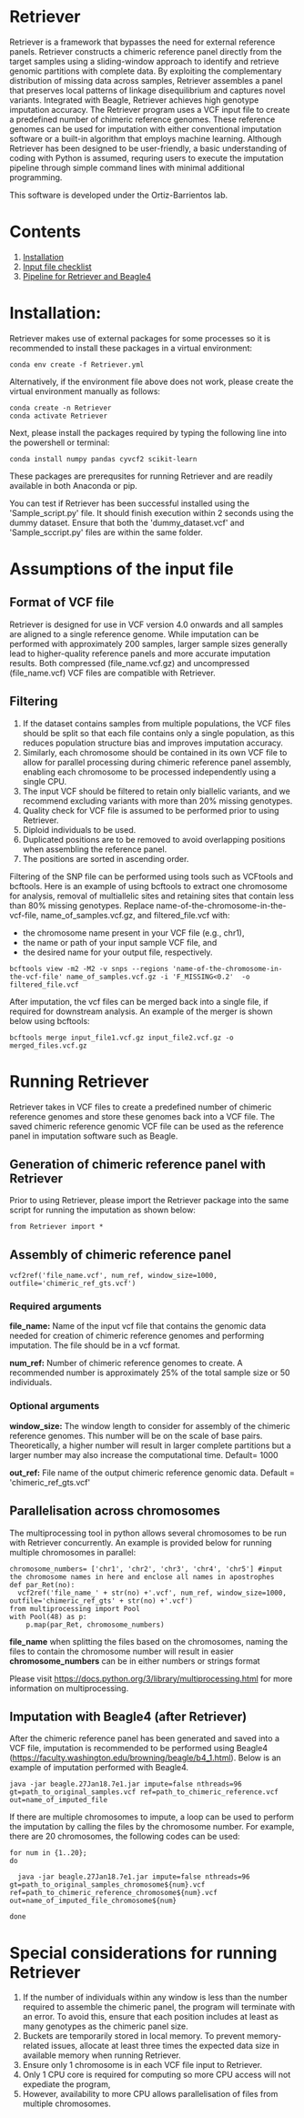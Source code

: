# Retriever
Retriever is a framework that bypasses the need for external reference panels. Retriever constructs a chimeric reference panel directly from the target samples using a sliding-window approach to identify and retrieve genomic partitions with complete data. By exploiting the complementary distribution of missing data across samples, Retriever assembles a panel that preserves local patterns of linkage disequilibrium and captures novel variants. Integrated with Beagle, Retriever achieves high genotype imputation accuracy.
The Retriever program uses a VCF input file to create a predefined number of chimeric reference genomes. These reference genomes can be used for imputation with either conventional imputation software or a built-in algorithm that employs machine learning. Although Retriever has been designed to be user-friendly, a basic understanding of coding with Python is assumed, requring users to execute the imputation pipeline through simple command lines with minimal additional programming.

This software is developed under the Ortiz-Barrientos lab.

# Contents
1. [Installation](#Installation)
2. [Input file checklist](#Assumptions-of-the-input-file)
3. [Pipeline for Retriever and Beagle4](#Running-Retriever)



# Installation:

Retriever makes use of external packages for some processes so it is recommended to install these packages in a virtual environment:
```
conda env create -f Retriever.yml
```

Alternatively, if the environment file above does not work, please create the virtual environment manually as follows:

```
conda create -n Retriever
conda activate Retriever
```
Next, please install the packages required by typing the following line into the powershell or terminal:
```
conda install numpy pandas cyvcf2 scikit-learn
```
These packages are prerequsites for running Retriever and are readily available in both Anaconda or pip.

You can test if Retriever has been successful installed using the 'Sample_script.py' file. It should finish execution within 2 seconds using the dummy dataset. Ensure that both the 'dummy_dataset.vcf' and 'Sample_sccript.py' files are within the same folder.

# Assumptions of the input file
## Format of VCF file
Retriever is designed for use in VCF version 4.0 onwards and all samples are aligned to a single reference genome. While imputation can be performed with approximately 200 samples, larger sample sizes generally lead to higher-quality reference panels and more accurate imputation results. Both compressed (file_name.vcf.gz) and uncompressed (file_name.vcf) VCF files are compatible with Retriever.

## Filtering
1. If the dataset contains samples from multiple populations, the VCF files should be split so that each file contains only a single population, as this reduces population structure bias and improves imputation accuracy.
2. Similarly, each chromosome should be contained in its own VCF file to allow for parallel processing during chimeric reference panel assembly, enabling each chromosome to be processed independently using a single CPU.
3. The input VCF should be filtered to retain only biallelic variants, and we recommend excluding variants with more than 20% missing genotypes.
5. Quality check for VCF file is assumed to be performed prior to using Retriever.
6. Diploid individuals to be used.
7. Duplicated positions are to be removed to avoid overlapping positions when assembling the reference panel.
8. The positions are sorted in ascending order.

Filtering of the SNP file can be performed using tools such as VCFtools and bcftools. Here is an example of using bcftools to extract one chromosome for analysis, removal of multiallelic sites and retaining sites that contain less than 80% missing genotypes. Replace name-of-the-chromosome-in-the-vcf-file, name_of_samples.vcf.gz, and filtered_file.vcf with:
- the chromosome name present in your VCF file (e.g., chr1),
- the name or path of your input sample VCF file, and
- the desired name for your output file, respectively.
```
bcftools view -m2 -M2 -v snps --regions 'name-of-the-chromosome-in-the-vcf-file' name_of_samples.vcf.gz -i 'F_MISSING<0.2'  -o filtered_file.vcf
```
After imputation, the vcf files can be merged back into a single file, if required for downstream analysis. An example of the merger is shown below using bcftools:
```
bcftools merge input_file1.vcf.gz input_file2.vcf.gz -o merged_files.vcf.gz
```

# Running Retriever
Retriever takes in VCF files to create a predefined number of chimeric reference genomes and store these genomes back into a VCF file. The saved chimeric reference genomic VCF file can be used as the reference panel in imputation software such as Beagle.

## Generation of chimeric reference panel with Retriever
Prior to using Retriever, please import the Retriever package into the same script for running the imputation as shown below:
```
from Retriever import *
```

## Assembly of chimeric reference panel
```
vcf2ref('file_name.vcf', num_ref, window_size=1000, outfile='chimeric_ref_gts.vcf')
```
### Required arguments
**file_name:**  Name of the input vcf file that contains the genomic data needed for creation of chimeric reference genomes and performing imputation. The file should be in a vcf format.

**num_ref:** Number of chimeric reference genomes to create. A recommended number is approximately 25% of the total sample size or 50 individuals.

### Optional arguments
**window_size:** The window length to consider for assembly of the chimeric reference genomes. This number will be on the scale of base pairs. Theoretically, a higher number will result in larger complete partitions but a larger number may also increase the computational time. Default= 1000

**out_ref:** File name of the output chimeric reference genomic data. Default = 'chimeric_ref_gts.vcf'

## Parallelisation across chromosomes
The multiprocessing tool in python allows several chromosomes to be run with Retriever concurrently. An example is provided below for running multiple chromosomes in parallel:
```
chromosome_numbers= ['chr1', 'chr2', 'chr3', 'chr4', 'chr5'] #input the chromosome names in here and enclose all names in apostrophes
def par_Ret(no):
  vcf2ref('file_name_' + str(no) +'.vcf', num_ref, window_size=1000, outfile='chimeric_ref_gts' + str(no) +'.vcf')
from multiprocessing import Pool
with Pool(48) as p:
    p.map(par_Ret, chromosome_numbers)

```
**file_name** when splitting the files based on the chromosomes, naming the files to contain the chromosome number will result in easier 
**chromosome_numbers** can be in either numbers or strings format

Please visit https://docs.python.org/3/library/multiprocessing.html for more information on multiprocessing.

## Imputation with Beagle4 (after Retriever)
After the chimeric reference panel has been generated and saved into a VCF file, imputation is recommended to be performed using Beagle4 (https://faculty.washington.edu/browning/beagle/b4_1.html). Below is an example of imputation performed with Beagle4.
```
java -jar beagle.27Jan18.7e1.jar impute=false nthreads=96 gt=path_to_original_samples.vcf ref=path_to_chimeric_reference.vcf out=name_of_imputed_file
```
If there are multiple chromosomes to impute, a loop can be used to perform the imputation by calling the files by the chromosome number. For example, there are 20 chromosomes, the following codes can be used:
```
for num in {1..20};
do

  java -jar beagle.27Jan18.7e1.jar impute=false nthreads=96 gt=path_to_original_samples_chromosome${num}.vcf ref=path_to_chimeric_reference_chromosome${num}.vcf out=name_of_imputed_file_chromosome${num}

done
```


# Special considerations for running Retriever
1. If the number of individuals within any window is less than the number required to assemble the chimeric panel, the program will terminate with an error. To avoid this, ensure that each position includes at least as many genotypes as the chimeric panel size.
2. Buckets are temporarily stored in local memory. To prevent memory-related issues, allocate at least three times the expected data size in available memory when running Retriever.
4. Ensure only 1 chromosome is in each VCF file input to Retriever.
5. Only 1 CPU core is required for computing so more CPU access will not expediate the program,
6. However, availability to more CPU allows parallelisation of files from multiple chromosomes.
